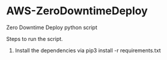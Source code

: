 # AWS-ZeroDowntimeDeploy
Zero Downtime Deploy python script


Steps to run the script.
1. Install the dependencies via pip3 install -r requirements.txt
